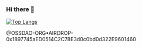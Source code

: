 ### Hi there 👋

<!--
**whj768702/whj768702** is a ✨ _special_ ✨ repository because its `README.md` (this file) appears on your GitHub profile.

Here are some ideas to get you started:

- 🔭 I’m currently working on ...
- 🌱 I’m currently learning ...
- 👯 I’m looking to collaborate on ...
- 🤔 I’m looking for help with ...
- 💬 Ask me about ...
- 📫 How to reach me: ...
- 😄 Pronouns: ...
- ⚡ Fun fact: ...
-->
[![Top Langs](https://github-readme-stats.vercel.app/api/top-langs/?username=whj768702&layout=compact)](https://github.com/anuraghazra/github-readme-stats)

@OSSDAO-ORG•AIRDROP-0x1897745aED0514C2C78E3d0c0bd0d322E9601460
